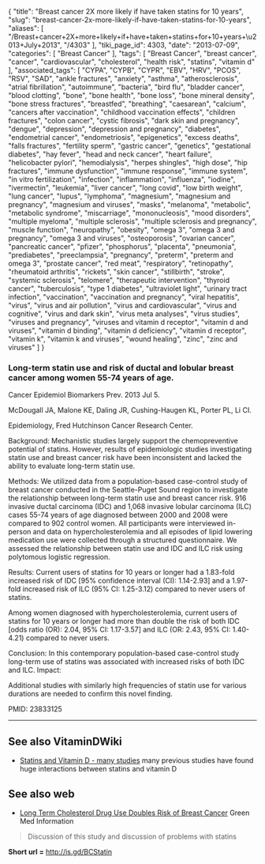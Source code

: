 {
    "title": "Breast cancer 2X more likely if have taken statins for 10 years",
    "slug": "breast-cancer-2x-more-likely-if-have-taken-statins-for-10-years",
    "aliases": [
        "/Breast+cancer+2X+more+likely+if+have+taken+statins+for+10+years+\u2013+July+2013",
        "/4303"
    ],
    "tiki_page_id": 4303,
    "date": "2013-07-09",
    "categories": [
        "Breast Cancer"
    ],
    "tags": [
        "Breast Cancer",
        "breast cancer",
        "cancer",
        "cardiovascular",
        "cholesterol",
        "health risk",
        "statins",
        "vitamin d"
    ],
    "associated_tags": [
        "CYPA",
        "CYPB",
        "CYPR",
        "EBV",
        "HRV",
        "PCOS",
        "RSV",
        "SAD",
        "ankle fractures",
        "anxiety",
        "asthma",
        "atherosclerosis",
        "atrial fibrillation",
        "autoimmune",
        "bacteria",
        "bird flu",
        "bladder cancer",
        "blood clotting",
        "bone",
        "bone health",
        "bone loss",
        "bone mineral density",
        "bone stress fractures",
        "breastfed",
        "breathing",
        "caesarean",
        "calcium",
        "cancers after vaccination",
        "childhood vaccination effects",
        "children fractures",
        "colon cancer",
        "cystic fibrosis",
        "dark skin and pregnancy",
        "dengue",
        "depression",
        "depression and pregnancy",
        "diabetes",
        "endometrial cancer",
        "endometriosis",
        "epigenetics",
        "excess deaths",
        "falls fractures",
        "fertility sperm",
        "gastric cancer",
        "genetics",
        "gestational diabetes",
        "hay fever",
        "head and neck cancer",
        "heart failure",
        "helicobacter pylori",
        "hemodialysis",
        "herpes shingles",
        "high dose",
        "hip fractures",
        "immune dysfunction",
        "immune response",
        "immune system",
        "in vitro fertilization",
        "infection",
        "inflammation",
        "influenza",
        "iodine",
        "ivermectin",
        "leukemia",
        "liver cancer",
        "long covid",
        "low birth weight",
        "lung cancer",
        "lupus",
        "lymphoma",
        "magnesium",
        "magnesium and pregnancy",
        "magnesium and viruses",
        "masks",
        "melanoma",
        "metabolic",
        "metabolic syndrome",
        "miscarriage",
        "mononucleosis",
        "mood disorders",
        "multiple myeloma",
        "multiple sclerosis",
        "multiple sclerosis and pregnancy",
        "muscle function",
        "neuropathy",
        "obesity",
        "omega 3",
        "omega 3 and pregnancy",
        "omega 3 and viruses",
        "osteoporosis",
        "ovarian cancer",
        "pancreatic cancer",
        "pfizer",
        "phosphorus",
        "placenta",
        "pneumonia",
        "prediabetes",
        "preeclampsia",
        "pregnancy",
        "preterm",
        "preterm and omega 3",
        "prostate cancer",
        "red meat",
        "respiratory",
        "retinopathy",
        "rheumatoid arthritis",
        "rickets",
        "skin cancer",
        "stillbirth",
        "stroke",
        "systemic sclerosis",
        "telomere",
        "therapeutic intervention",
        "thyroid cancer",
        "tuberculosis",
        "type 1 diabetes",
        "ultraviolet light",
        "urinary tract infection",
        "vaccination",
        "vaccination and pregnancy",
        "viral hepatitis",
        "virus",
        "virus and air pollution",
        "virus and cardiovascular",
        "virus and cognitive",
        "virus and dark skin",
        "virus meta analyses",
        "virus studies",
        "viruses and pregnancy",
        "viruses and vitamin d receptor",
        "vitamin d and viruses",
        "vitamin d binding",
        "vitamin d deficiency",
        "vitamin d receptor",
        "vitamin k",
        "vitamin k and viruses",
        "wound healing",
        "zinc",
        "zinc and viruses"
    ]
}


### Long-term statin use and risk of ductal and lobular breast cancer among women 55-74 years of age.

Cancer Epidemiol Biomarkers Prev. 2013 Jul 5. 

McDougall JA, Malone KE, Daling JR, Cushing-Haugen KL, Porter PL, Li CI.

Epidemiology, Fred Hutchinson Cancer Research Center.

Background: Mechanistic studies largely support the chemopreventive potential of statins. However, results of epidemiologic studies investigating statin use and breast cancer risk have been inconsistent and lacked the ability to evaluate long-term statin use. 

Methods: We utilized data from a population-based case-control study of breast cancer conducted in the Seattle-Puget Sound region to investigate the relationship between long-term statin use and breast cancer risk. 916 invasive ductal carcinoma (IDC) and 1,068 invasive lobular carcinoma (ILC) cases 55-74 years of age diagnosed between 2000 and 2008 were compared to 902 control women. All participants were interviewed in-person and data on hypercholesterolemia and all episodes of lipid lowering medication use were collected through a structured questionnaire. We assessed the relationship between statin use and IDC and ILC risk using polytomous logistic regression. 

Results: Current users of statins for 10 years or longer had a 1.83-fold increased risk of IDC <span>[95% confidence interval (CI): 1.14-2.93]</span> and a 1.97-fold increased risk of ILC (95% CI: 1.25-3.12) compared to never users of statins. 

Among women diagnosed with hypercholesterolemia, current users of statins for 10 years or longer had more than double the risk of both IDC <span>[odds ratio (OR): 2.04, 95% CI: 1.17-3.57]</span> and ILC (OR: 2.43, 95% CI: 1.40-4.21) compared to never users. 

Conclusion: In this contemporary population-based case-control study long-term use of statins was associated with increased risks of both IDC and ILC. Impact: 

Additional studies with similarly high frequencies of statin use for various durations are needed to confirm this novel finding.

PMID:     23833125

---

## See also VitaminDWiki

* [Statins and Vitamin D - many studies](/tags/statins-and-vitamin-d-many-studies.html)  many previous studies have found huge interactions between statins and vitamin D

## See also web

* [Long Term Cholesterol Drug Use Doubles Risk of Breast Cancer](http://www.greenmedinfo.com/blog/long-term-cholesterol-drug-use-doubles-risk-breast-cancer-1) Green Med Information

> Discussion of this study and discussion of problems with statins

 **Short url =** http://is.gd/BCStatin
